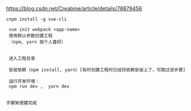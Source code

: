 https://blog.csdn.net/Creabine/article/details/78879456

```
cnpm install -g vue-cli

 vue init webpack <app-name> 
 使用默认参数创建工程
 （npm, yarn 按个人喜好）
 
 
 进入工程目录
 
 安装依赖（npm install, yarn）[有时创建工程时已经将依赖安装上了，可跳过该步骤]
 
 运行开发环境：
 npm run dev ,  yarn dev


手脚架搭建完成
```


